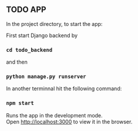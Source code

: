 ## TODO APP

In the project directory, to start the app:

First start Django backend by

### `cd todo_backend`

and then 

### `python manage.py runserver`

In another terminnal hit the following command:

### `npm start`

Runs the app in the development mode.<br />
Open [http://localhost:3000](http://localhost:3000) to view it in the browser.
